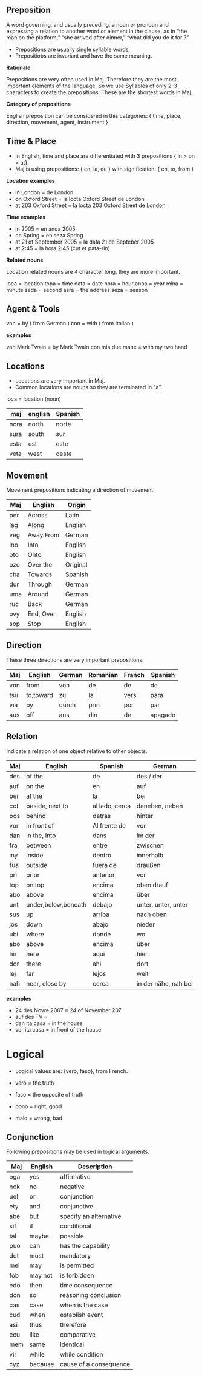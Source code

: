 ## Preposition

A word governing, and usually preceding, a noun or pronoun and expressing a relation to another word or element in the clause, as in “the man on the platform,” “she arrived after dinner,” “what did you do it for ?”.

* Prepositions are usually single syllable words.
* Prepositiobs are invariant and have the same meaning. 

**Rationale**

Prepositions are very often used in Maj. Therefore they are the most important elements of the language. So we use Syllables of only 2-3 characters to create the prepositions. These are the shortest words in Maj.

**Category of prepositions**

English preposition can be considered in this categories: { time, place, direction, movement, agent, instrument }

## Time & Place

* In English, time and place are differentiated with 3 prepositions { in > on > at}. 
* Maj is using prepositions: { en, la, de } with signification: { en, to, from }

**Location examples**

* in London  = de London
* on Oxford Street = la locta Oxford Street de London
* at 203 Oxford Street = la locta 203 Oxford Street de London

**Time examples**

* in 2005 = en anoa 2005
* on Spring = en seza Spring 
* at 21 of September 2005 = la data 21 de Septeber 2005
* at 2:45 = la hora 2:45 (cut et pata-rin)

**Related nouns**

Location related nouns are 4 character long, they are more important.

loca  = location
topa  = time
data  = date
hora  = hour
anoa  = year
mina  = minute
seda  = second
asra  = the address
seza  = season

## Agent & Tools

von  = by    ( from German )
con  = with  ( from Italian )


**examples**

von Mark Twain   = by Mark Twain
con mia due mane = with my two hand


## Locations

* Locations are very important in Maj.
* Common locations are nouns so they are terminated in "a".

loca = location (noun)

maj  | english   | Spanish
-----|-----------|-----------------
nora | north     | norte
sura | south     | sur
esta | est       | este
veta | west      | oeste


## Movement

Movement prepositions indicating a direction of movement. 

Maj      | English  | Origin
---------|----------|--------
per      |Across    | Latin
lag      |Along     | English
veg      |Away From | German
ino      |Into      | English
oto      |Onto      | English
ozo      |Over the  | Original
cha      |Towards   | Spanish 
dur      |Through   | German
uma      |Around    | German
ruc      |Back      | German
ovy      |End, Over | English
sop      |Stop      | English
         
## Direction

These three directions are very important prepositions:

Maj   | English  | German | Romanian | Franch  | Spanish
------|----------|--------|----------|---------|---------
von   | from     | von    | de       | de      | de
tsu   | to,toward| zu     | la       | vers    | para
via   | by       | durch  | prin     | por     | par
aus   | off      | aus    | din      | de      | apagado

         
## Relation

Indicate a relation of one object relative to other objects.

Maj     |English             | Spanish         | German
--------|--------------------|-----------------|-------------- 
des     |of the              |de               | des / der
auf     |on the              |en               | auf
bei     |at the              |la               | bei
cot     |beside, next to     |al lado, cerca   | daneben, neben
pos     |behind              |detrás           | hinter
vor     |in front of         |Al frente de     | vor
dan     |in the, into        |dans             | im der
fra     |between             |entre            | zwischen
iny     |inside              |dentro           | innerhalb
fua     |outside             |fuera de         | draußen
pri     |prior               |anterior         | vor
top     |on top              |encima           | oben drauf
abo     |above               |encima           | über
unt     |under,below,beneath |debajo           | unter, unter, unter
sus	    |up	                 |arriba           | nach oben
jos	    |down                |abajo            | nieder
ubi     |where               |donde            | wo
abo	    |above	             |encima           | über
hir     |here                |aqui             | hier
dor     |there               |ahi              | dort
lej     |far                 |lejos            | weit
nah     |near, close by      |cerca            | in der nähe, nah bei


**examples**

* 24 des Novre 2007 = 24 of November 207
* auf des TV   = 
* dan ita casa = in the house
* vor ita casa = in front of the hause

# Logical

* Logical values are: {vero, faso}, from French.

* vero = the truth
* faso = the opposite of truth   
* bono = right, good
* malo = wrong, bad

## Conjunction

Following prepositions may be used in logical arguments.

 Maj | English | Description
-----|---------|------------------------------------
 oga | yes     | affirmative
 nok | no      | negative 
 uel | or      | conjunction
 ety | and     | conjunctive
 abe | but     | specify an alternative
 sif | if      | conditional
 tal | maybe   | possible
 puo | can     | has the capability
 dot | must    | mandatory
 mei | may     | is permitted
 fob | may not | is forbidden
 edo | then    | time consequence
 don | so      | reasoning conclusion
 cas | case    | when is the case
 cud | when    | establish event
 asi | thus    | therefore
 ecu | like    | comparative
 mem | same    | identical
 vir | while   | while condition
 cyz | because | cause of a consequence
